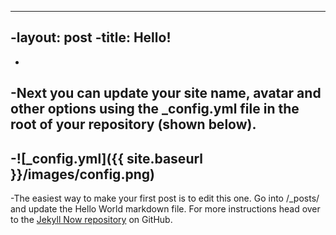 ----
-layout: post
-title: Hello!
----
-
-Next you can update your site name, avatar and other options using the _config.yml file in the root of your repository (shown below).
-
-![_config.yml]({{ site.baseurl }}/images/config.png)
-
-The easiest way to make your first post is to edit this one. Go into /_posts/ and update the Hello World markdown file. For more instructions head over to the [Jekyll Now repository](https://github.com/barryclark/jekyll-now) on GitHub.
